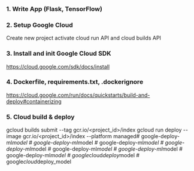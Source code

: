 ### 1. Write App (Flask, TensorFlow)

### 2. Setup Google Cloud
Create new project
activate cloud run API and cloud builds API

### 3. Install and init Google Cloud SDK
https://cloud.google.com/sdk/docs/install

### 4. Dockerfile, requirements.txt, .dockerignore
https://cloud.google.com/run/docs/quickstarts/build-and-deploy#containerizing

### 5. Cloud build & deploy
gcloud builds submit --tag gcr.io/<project_id>/index
gcloud run deploy --image gcr.io/<project_id>/index --platform managed#   g o o g l e - d e p l o y - m l _ m o d e l  
 #   g o o g l e - d e p l o y - m l _ m o d e l  
 #   g o o g l e - d e p l o y - m l _ m o d e l  
 #   g o o g l e - d e p l o y - m l _ m o d e l  
 #   g o o g l e - d e p l o y - m l _ m o d e l  
 #   g o o g l e - d e p l o y - m l _ m o d e l  
 #   g o o g l e - d e p l o y - m l _ m o d e l  
 #   g o o g l e _ c l o u d _ d e p l o y _ m o d e l  
 #   g o o g l e _ c l o u d _ d e p l o y _ m o d e l  
 